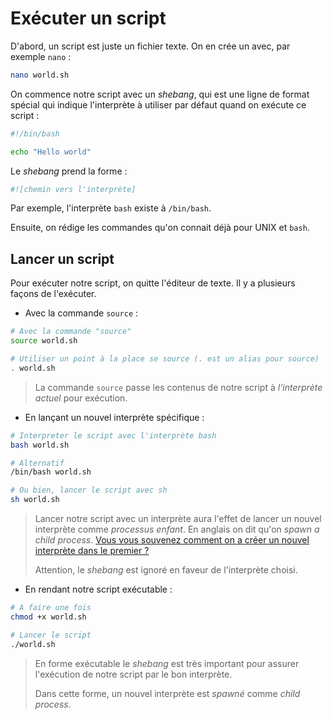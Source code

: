 # Exécuter un script

D'abord, un script est juste un fichier texte. On en crée un avec, par exemple `nano` :

```bash
nano world.sh
```

On commence notre script avec un _shebang_, qui est une ligne de format spécial qui indique l'interprète à utiliser par défaut quand on exécute ce script :

```bash
#!/bin/bash

echo "Hello world"
```

Le _shebang_ prend la forme :

```bash
#![chemin vers l'interprète]
```

Par exemple, l'interprète `bash` existe à `/bin/bash`.

Ensuite, on rédige les commandes qu'on connait déjà pour UNIX et `bash`.

## Lancer un script

Pour exécuter notre script, on quitte l'éditeur de texte. Il y a plusieurs façons de l'exécuter.

* Avec la commande `source` :

```bash
# Avec la commande "source"
source world.sh

# Utiliser un point à la place se source (. est un alias pour source)
. world.sh
```

> La commande `source` passe les contenus de notre script à _l'interprète actuel_ pour exécution.

* En lançant un nouvel interprète spécifique :

```bash
# Interpreter le script avec l'interprète bash
bash world.sh

# Alternatif 
/bin/bash world.sh

# Ou bien, lancer le script avec sh
sh world.sh
```

> Lancer notre script avec un interprète aura l'effet de lancer un nouvel interprète comme _processus enfant_. En anglais on dit qu'on _spawn a child process_. [Vous vous souvenez comment on a créer un nouvel interprète dans le premier ?](../../terminal/020-terminal/linterprete.md)
>
> Attention, le _shebang_ est ignoré en faveur de l'interprète choisi.

* En rendant notre script exécutable :

```bash
# A faire une fois
chmod +x world.sh

# Lancer le script
./world.sh
```

> En forme exécutable le _shebang_ est très important pour assurer l'exécution de notre script par le bon interprète.
>
> Dans cette forme, un nouvel interprète est _spawné_ comme _child process_.
